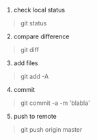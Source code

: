 1. check local status 
>git status
2. compare difference
>git diff

3. add files
>git add -A

4. commit
>git commit -a -m 'blabla'

5. push to remote
>git push origin master